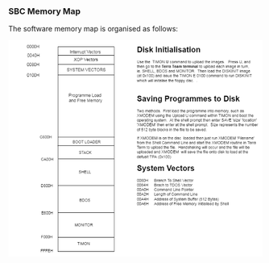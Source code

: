 
### SBC Memory Map
The software memory map is organised as follows:

<img src="images/TMS9900_Memory_Map.png" alt="Rotated Image" width="800" >
